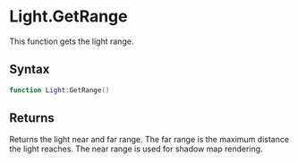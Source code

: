 # Light.GetRange

This function gets the light range.

## Syntax

```lua
function Light:GetRange()
```

## Returns

Returns the light near and far range. The far range is the maximum distance the light reaches. The near range is used for shadow map rendering.